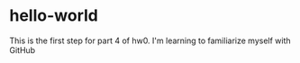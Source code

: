 # hello-world
This is the first step for part 4 of hw0. I'm learning to familiarize myself with GitHub
